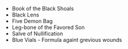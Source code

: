 * Book of the Black Shoals
* Black Lens
* Five Demon Bag
* Leg-bone of the Favored Son
* Salve of Nullification
* Blue Vials - Formula againt grevious wounds

